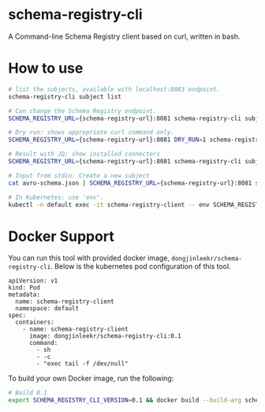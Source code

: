 schema-registry-cli
=====

A Command-line Schema Registry client based on curl, written in bash.

# How to use

```sh
# list the subjects, available with localhost:8083 endpoint.
schema-registry-cli subject list

# Can change the Schema Registry endpoint.
SCHEMA_REGISTRY_URL={schema-registry-url}:8081 schema-registry-cli subject list

# Dry run: shows appropriate curl command only.
SCHEMA_REGISTRY_URL={schema-registry-url}:8081 DRY_RUN=1 schema-registry-cli subject list

# Result with JQ: show installed connectors
SCHEMA_REGISTRY_URL={schema-registry-url}:8081 schema-registry-cli subject list | jq

# Input from stdin: Create a new subject
cat avro-schema.json | SCHEMA_REGISTRY_URL={schema-registry-url}:8081 schema-registry-cli subject create {subject-name}

# In Kubernetes: use 'env'.
kubectl -n default exec -it schema-registry-client -- env SCHEMA_REGISTRY_URL={schema-registry-url}:8081 schema-registry-cli subject list
```

# Docker Support

You can run this tool with provided docker image, `dongjinleekr/schema-registry-cli`. Below is the kubernetes pod configuration of this tool.

```
apiVersion: v1
kind: Pod
metadata:
  name: schema-registry-client
  namespace: default
spec:
  containers:
    - name: schema-registry-client
      image: dongjinleekr/schema-registry-cli:0.1
      command:
        - sh
        - -c
        - "exec tail -f /dev/null"
```

To build your own Docker image, run the following:

```sh
# Build 0.1
export SCHEMA_REGISTRY_CLI_VERSION=0.1 && docker build --build-arg schema_registry_cli_version=${SCHEMA_REGISTRY_CLI_VERSION} -t dongjinleekr/schema-registry-cli:${SCHEMA_REGISTRY_CLI_VERSION} .
```

